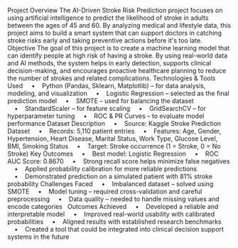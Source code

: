 Project Overview
The AI-Driven Stroke Risk Prediction project focuses on using artificial intelligence to predict the likelihood of stroke in adults between the ages of 45 and 60. By analyzing medical and lifestyle data, this project aims to build a smart system that can support doctors in catching stroke risks early and taking preventive actions before it's too late.
Objective
The goal of this project is to create a machine learning model that can identify people at high risk of having a stroke. By using real-world data and AI methods, the system helps in early detection, supports clinical decision-making, and encourages proactive healthcare planning to reduce the number of strokes and related complications.
Technologies & Tools Used
    •    Python (Pandas, Sklearn, Matplotlib) – for data analysis, modeling, and visualization
    •    Logistic Regression – selected as the final prediction model
    •    SMOTE – used for balancing the dataset
    •    StandardScaler – for feature scaling
    •    GridSearchCV – for hyperparameter tuning
    •    ROC & PR Curves – to evaluate model performance
Dataset Description
    •    Source: Kaggle Stroke Prediction Dataset
    •    Records: 5,110 patient entries
    •    Features: Age, Gender, Hypertension, Heart Disease, Marital Status, Work Type, Glucose Level, BMI, Smoking Status
    •    Target: Stroke occurrence (1 = Stroke, 0 = No Stroke)
Key Outcomes
    •    Best model: Logistic Regression
    •    ROC AUC Score: 0.8670
    •    Strong recall score helps minimize false negatives
    •    Applied probability calibration for more reliable predictions
    •    Demonstrated prediction on a simulated patient with 81% stroke probability
Challenges Faced
    •    Imbalanced dataset – solved using SMOTE
    •    Model tuning – required cross-validation and careful preprocessing
    •    Data quality – needed to handle missing values and encode categories
 
Outcomes Achieved
    •    Developed a reliable and interpretable model
    •    Improved real-world usability with calibrated probabilities
    •    Aligned results with established research benchmarks
    •    Created a tool that could be integrated into clinical decision support systems in the future
